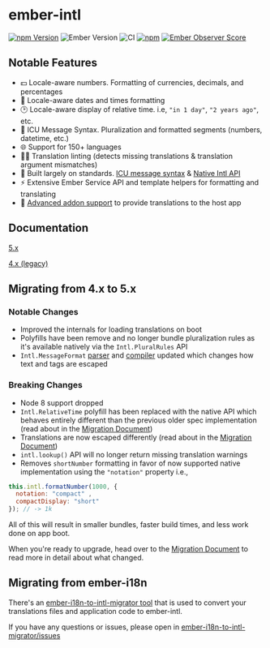 # ember-intl

[![npm Version][npm-badge]][npm]
![Ember Version][ember-version]
![CI](https://github.com/ember-intl/ember-intl/workflows/CI/badge.svg)
[![npm](https://img.shields.io/npm/dm/ember-intl.svg)](https://www.npmjs.com/package/ember-intl)
[![Ember Observer Score](http://emberobserver.com/badges/ember-intl.svg)](http://emberobserver.com/addons/ember-intl)

## Notable Features

* 💵 Locale-aware numbers. Formatting of currencies, decimals, and percentages
* 📅 Locale-aware dates and times formatting
* 🕑 Locale-aware display of relative time. i.e, `"in 1 day"`, `"2 years ago"`, etc.
* 💬 ICU Message Syntax. Pluralization and formatted segments (numbers, datetime, etc.)
* 🌐 Support for 150+ languages
* 🕵🏻 Translation linting (detects missing translations & translation argument mismatches)
* 📜 Built largely on standards. [ICU message syntax][ICU] & [Native Intl API](https://developer.mozilla.org/en-US/docs/Web/JavaScript/Reference/Global_Objects/Intl)
* ⚡ Extensive Ember Service API and template helpers for formatting and translating
* 🎉 [Advanced addon support](https://ember-intl.github.io/ember-intl/docs/advanced/addon-support) to provide translations to the host app

## Documentation

[5.x](https://ember-intl.github.io/ember-intl/versions/master/docs/quickstart)

[4.x (legacy)](https://ember-intl.github.io/ember-intl/versions/v4.4.0/docs/quickstart)

## Migrating from 4.x to 5.x
### Notable Changes

* Improved the internals for loading translations on boot
* Polyfills have been remove and no longer bundle pluralization rules as it's available natively via the `Intl.PluralRules` API
* `Intl.MessageFormat` [parser](https://formatjs.io/docs/intl-messageformat-parser) and [compiler](https://formatjs.io/docs/intl-messageformat) updated which changes how text and tags are escaped

### Breaking Changes

* Node 8 support dropped
* `Intl.RelativeTime` polyfill has been replaced with the native API which behaves entirely different than the previous older spec implementation (read about in the [Migration Document](https://ember-intl.github.io/ember-intl/docs/guide/migration-4-0-to-5-0))
* Translations are now escaped differently (read about in the [Migration Document](https://ember-intl.github.io/ember-intl/docs/guide/migration-4-0-to-5-0))
* `intl.lookup()` API will no longer return missing translation warnings
* Removes `shortNumber` formatting in favor of now supported native implementation using the `"notation"` property i.e.,
```js
this.intl.formatNumber(1000, {
  notation: "compact" ,
  compactDisplay: "short"
}); // -> 1k
```

All of this will result in smaller bundles, faster build times, and less work done on app boot.

When you're ready to upgrade, head over to the [Migration Document](https://ember-intl.github.io/ember-intl/docs/guide/migration-4-0-to-5-0) to read more in detail about what changed.

## Migrating from ember-i18n

There's an [ember-i18n-to-intl-migrator tool](https://github.com/DockYard/ember-i18n-to-intl-migrator) that is used to convert your translations files and application code to ember-intl.

If you have any questions or issues, please open in [ember-i18n-to-intl-migrator/issues](https://github.com/DockYard/ember-i18n-to-intl-migrator/issues)

[npm]: https://www.npmjs.org/package/ember-intl
[npm-badge]: https://img.shields.io/npm/v/ember-intl.svg?style=flat-square
[ember-version]: https://img.shields.io/badge/Ember-2.12%2B-brightgreen.svg
[ICU]: https://formatjs.io/docs/core-concepts/icu-syntax
